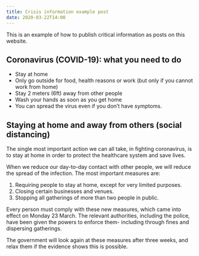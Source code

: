 ```yaml
---
title: Crisis information example post
date: 2020-03-22T14:00
---
```


This is an example of how to publish critical information as posts on this website.

## Coronavirus (COVID-19): what you need to do

* Stay at home
* Only go outside for food, health reasons or work (but only if you cannot work from home)
* Stay 2 meters (6ft) away from other people
* Wash your hands as soon as you get home
* You can spread the virus even if you don’t have symptoms.

## Staying at home and away from others (social distancing)

The single most important action we can all take, in fighting coronavirus, is to stay at home in order to protect the healthcare system and save lives.

When we reduce our day-to-day contact with other people, we will reduce the spread of the infection. The most important measures are:

1. Requiring people to stay at home, except for very limited purposes.
2. Closing certain businesses and venues.
3. Stopping all gatherings of more than two people in public.

Every person must comply with these new measures, which came into effect on Monday 23 March. The relevant authorities, including the police, have been given the powers to enforce them- including through fines and dispersing gatherings.

The government will look again at these measures after three weeks, and relax them if the evidence shows this is possible.